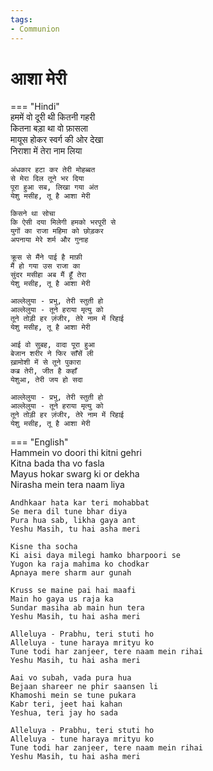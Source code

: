```yaml
---
tags:
- Communion
---
```


# आशा मेरी  

=== "Hindi"  
    हममें वो दूरी थी कितनी गहरी  
    कितना बड़ा था वो फ़ासला  
    मायूस होकर स्वर्ग की ओर देखा  
    निराशा में तेरा नाम लिया  

    अंधकार हटा कर तेरी मोहब्बत  
    से मेरा दिल तूने भर दिया  
    पूरा हुआ सब, लिखा गया अंत  
    येशु मसीह, तू है आशा मेरी  

    किसने था सोचा  
    कि ऐसी दया मिलेगी हमको भरपूरी से  
    युगों का राजा महिमा को छोड़कर  
    अपनाया मेरे शर्म और गुनाह  

    क्रूस से मैंने पाई है माफ़ी  
    मैं हो गया उस राजा का  
    सुंदर मसीहा अब मैं हूँ तेरा  
    येशु मसीह, तू है आशा मेरी  

    आल्लेलुया - प्रभु, तेरी स्तुती हो  
    आल्लेलुया - तूने हराया मृत्यु को  
    तूने तोड़ी हर ज़ंजीर, तेरे नाम में रिहाई  
    येशु मसीह, तू है आशा मेरी  

    आई वो सुबह, वादा पूरा हुआ  
    बेजान शरीर ने फिर साँसें ली  
    ख़ामोशी में से तूने पुकारा  
    कब्र तेरी, जीत है कहाँ  
    येशुआ, तेरी जय हो सदा  

    आल्लेलुया - प्रभु, तेरी स्तुती हो  
    आल्लेलुया - तूने हराया मृत्यु को  
    तूने तोड़ी हर ज़ंजीर, तेरे नाम में रिहाई  
    येशु मसीह, तू है आशा मेरी  

=== "English"  
    Hammein vo doori thi kitni gehri  
    Kitna bada tha vo fasla  
    Mayus hokar swarg ki or dekha  
    Nirasha mein tera naam liya  

    Andhkaar hata kar teri mohabbat  
    Se mera dil tune bhar diya  
    Pura hua sab, likha gaya ant  
    Yeshu Masih, tu hai asha meri  

    Kisne tha socha  
    Ki aisi daya milegi hamko bharpoori se  
    Yugon ka raja mahima ko chodkar  
    Apnaya mere sharm aur gunah  

    Kruss se maine pai hai maafi  
    Main ho gaya us raja ka  
    Sundar masiha ab main hun tera  
    Yeshu Masih, tu hai asha meri  

    Alleluya - Prabhu, teri stuti ho  
    Alleluya - tune haraya mrityu ko  
    Tune todi har zanjeer, tere naam mein rihai  
    Yeshu Masih, tu hai asha meri  

    Aai vo subah, vada pura hua  
    Bejaan shareer ne phir saansen li  
    Khamoshi mein se tune pukara  
    Kabr teri, jeet hai kahan  
    Yeshua, teri jay ho sada  

    Alleluya - Prabhu, teri stuti ho  
    Alleluya - tune haraya mrityu ko  
    Tune todi har zanjeer, tere naam mein rihai  
    Yeshu Masih, tu hai asha meri